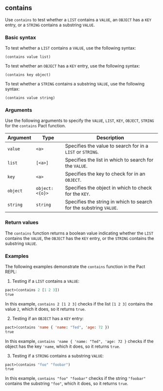 ## contains

Use `contains` to test whether a `LIST` contains a `VALUE`, an `OBJECT` has a `KEY` entry, or a `STRING` contains a substring `VALUE`.

### Basic syntax

To test whether a `LIST` contains a `VALUE`, use the following syntax:

`(contains value list)`

To test whether an `OBJECT` has a `KEY` entry, use the following syntax:

`(contains key object)`

To test whether a `STRING` contains a substring `VALUE`, use the following syntax:

`(contains value string)`

### Arguments

Use the following arguments to specify the `VALUE`, `LIST`, `KEY`, `OBJECT`, `STRING` for the `contains` Pact function.

| Argument | Type | Description |
| --- | --- | --- |
| `value` | `<a>` | Specifies the value to search for in a `LIST` or `STRING`. |
| `list` | `[<a>]` | Specifies the list in which to search for the `VALUE`. |
| `key` | `<a>` | Specifies the key to check for in an `OBJECT`. |
| `object` | `object:<{o}>` | Specifies the object in which to check for the `KEY`. |
| `string` | `string` | Specifies the string in which to search for the substring `VALUE`. |

### Return values

The `contains` function returns a boolean value indicating whether the `LIST` contains the `VALUE`, the `OBJECT` has the `KEY` entry, or the `STRING` contains the substring `VALUE`.

### Examples

The following examples demonstrate the `contains` function in the Pact REPL:

1. Testing if a `LIST` contains a `VALUE`:

```lisp
pact>(contains 2 [1 2 3])
true
```

In this example, `contains 2 [1 2 3]` checks if the list `[1 2 3]` contains the value `2`, which it does, so it returns `true`.

2. Testing if an `OBJECT` has a `KEY` entry:

```lisp
pact>(contains 'name { 'name: "Ted", 'age: 72 })
true
```

In this example, `contains 'name { 'name: "Ted", 'age: 72 }` checks if the object has the key `'name`, which it does, so it returns `true`.

3. Testing if a `STRING` contains a substring `VALUE`:

```lisp
pact>(contains "foo" "foobar")
true
```

In this example, `contains "foo" "foobar"` checks if the string `"foobar"` contains the substring `"foo"`, which it does, so it returns `true`.
